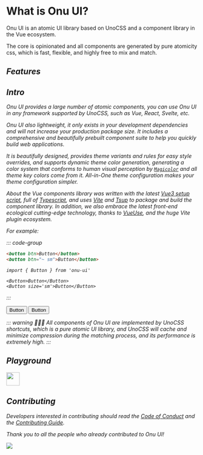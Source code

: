 # What is Onu UI?

Onu UI is an atomic UI library based on UnoCSS and a component library in the Vue ecosystem.

The core is opinionated and all components are generated by pure atomicity css, which is fast, flexible, and highly free to mix and match.

## <i i-carbon-delivery-parcel /> Features

<Feature />

## <i i-carbon-document-word-processor-reference /> Intro

Onu UI provides a large number of atomic components, you can use Onu UI in any framework supported by UnoCSS, such as Vue, React, Svelte, etc.

Onu UI also lightweight, it only exists in your development dependencies and will not increase your production package size. It includes a comprehensive and beautifully prebuilt component suite to help you quickly build web applications.

It is beautifully designed, provides theme variants and rules for easy style overrides, and supports dynamic theme color generation, generating a color system that conforms to human visual perception by [`Magicolor`](https://github.com/zyyv/magic-color) and all theme key colors come from it. All-in-One theme configuration makes your theme configuration simpler.

About the Vue components library was written with the latest [Vue3 setup script](https://vuejs.org/guide/typescript/composition-api.html), full of [Typescript](https://www.typescriptlang.org/), and uses [Vite](https://vitejs.dev/) and [Tsup](https://github.com/egoist/tsup) to package and build the component library. In addition, we also embrace the latest front-end ecological cutting-edge technology, thanks to [VueUse](https://vueuse.org/), and the huge Vite plugin ecosystem.

For example:

::: code-group
  ```html [unocss]
  <button btn>Button</button>
  <button btn="~ sm">Button</button>
  ```
  ```vue [vue]
  import { Button } from 'onu-ui'

  <Button>Button</Button>
  <Button size='sm'>Button</Button>
  ```
:::

<button btn>Button</button>
<button ml-2 btn="~ sm">Button</button>

::: warning 🌟🌟🌟
All components of Onu UI are implemented by UnoCSS shortcuts, which is a pure atomic UI library, and UnoCSS will cache and minimize compression during the matching process, and its performance is extremely high.
:::

## <i i-carbon-template /> Playground

<a target="_blank"  href="https://stackblitz.com/edit/onu-starter">
<img src="https://img.shields.io/badge/Try%20on%20Stackblitz-1877F2?style=for-the-badge&logo=stackblitz&logoColor=white" height="35" />
</a>

<!-- ## Discussions

Since `OnuUI` is under intensive development, we need your valuable comments and feature requirements of the component

Welcome to contact us at [Discussions](https://github.com/onu-ui/onu-ui/discussions) or [Issues](https://github.com/onu-ui/onu-ui/issues/new/choose), we will be more than happy to reply to your message.

If you submit any bugs, please use the [OnuUI Playground](https://onu.zyob.top/play/) to provide a minimal reproduction. -->

## <i i-carbon-user-favorite-alt-filled /> Contributing

Developers interested in contributing should read the [Code of Conduct](https://github.com/onu-ui/onu-ui/blob/main/CODE_OF_CONDUCT.md) and the [Contributing Guide](https://github.com/onu-ui/onu-ui/blob/main/CONTRIBUTING.md).

Thank you to all the people who already contributed to Onu UI!

<a href="https://github.com/onu-ui/onu-ui/graphs/contributors"><img src="https://contributors.nn.ci/api?repo=onu-ui/onu-ui" /></a>
